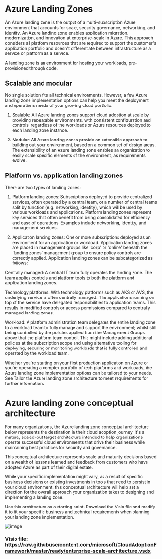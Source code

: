 # Azure Landing Zones

An Azure landing zone is the output of a multi-subscription Azure environment that accounts for scale, security governance, networking, and identity. An Azure landing zone enables application migration, modernization, and innovation at enterprise-scale in Azure. This approach considers all platform resources that are required to support the customer's application portfolio and doesn't differentiate between infrastructure as a service or platform as a service.

A landing zone is an environment for hosting your workloads, pre-provisioned through code.

## Scalable and modular

No single solution fits all technical environments. However, a few Azure landing zone implementation options can help you meet the deployment and operations needs of your growing cloud portfolio.

1) Scalable: All Azure landing zones support cloud adoption at scale by providing repeatable environments, with consistent configuration and controls, regardless of the workloads or Azure resources deployed to each landing zone instance.

2) Modular: All Azure landing zones provide an extensible approach to building out your environment, based on a common set of design areas. The extensibility of an Azure landing zone enables an organization to easily scale specific elements of the environment, as requirements evolve.

## Platform vs. application landing zones

There are two types of landing zones:

1) Platform landing zones: Subscriptions deployed to provide centralized services, often operated by a central team, or a number of central teams split by function (e.g. networking, identity), which will be used by various workloads and applications. Platform landing zones represent key services that often benefit from being consolidated for efficiency and ease of operations. Examples include networking, identity, and management services.

2) Application landing zones: One or more subscriptions deployed as an environment for an application or workload. Application landing zones are placed in management groups like 'corp' or 'online' beneath the 'landing zones' management group to ensure policy controls are correctly applied. Application landing zones can be subcategorized as follows:

Centrally managed: A central IT team fully operates the landing zone. The team applies controls and platform tools to both the platform and application landing zones.

Technology platforms: With technology platforms such as AKS or AVS, the underlying service is often centrally managed. The applications running on top of the service have delegated responsibilities to application teams. This results in modified controls or access permissions compared to centrally managed landing zones.

Workload: A platform administration team delegates the entire landing zone to a workload team to fully manage and support the environment; whilst still being controlled by the policies applied from the Management Groups above that the platform team control. This might include adding additional policies at the subscription scope and using alternative tooling for deploying, securing or monitoring workloads that is fully controlled and operated by the workload team.

Whether you're starting on your first production application on Azure or you're operating a complex portfolio of tech platforms and workloads, the Azure landing zone implementation options can be tailored to your needs. See Tailor the Azure landing zone architecture to meet requirements for further information.

# Azure landing zone conceptual architecture

For many organizations, the Azure landing zone conceptual architecture below represents the destination in their cloud adoption journey. It's a mature, scaled-out target architecture intended to help organizations operate successful cloud environments that drive their business while maintaining best practices for security and governance.

This conceptual architecture represents scale and maturity decisions based on a wealth of lessons learned and feedback from customers who have adopted Azure as part of their digital estate.

While your specific implementation might vary, as a result of specific business decisions or existing investments in tools that need to persist in your cloud environment, this conceptual architecture will help set a direction for the overall approach your organization takes to designing and implementing a landing zone.

Use this architecture as a starting point. Download the Visio file and modify it to fit your specific business and technical requirements when planning your landing zone implementation.

![image](https://github.com/user-attachments/assets/295f8c01-02e2-42d0-9336-ff5433b558f1)

### Visio file: https://raw.githubusercontent.com/microsoft/CloudAdoptionFramework/master/ready/enterprise-scale-architecture.vsdx
